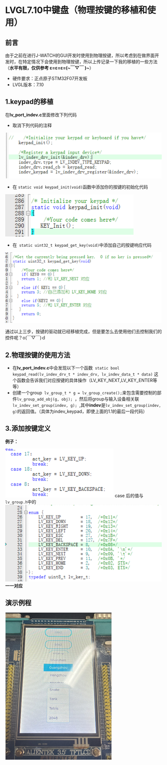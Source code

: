 # LVGL7.10中键盘（物理按键的移植和使用）
## 前言
由于之前在进行J-WATCH的GUI开发时使用到物理按键，所以考虑到在做界面开发时，在特定情况下会使用到物理按键，所以上传记录一下我的移植的一些方法（**水平有限，仅供参考 ε=ε=ε=(~￣▽￣ )~**）

- 硬件要求：正点原子STM32F07开发板
- LVGL版本：7.10
 
## 1.keypad的移植

 在**lv_port_indev.c**里面修改下列代码
 - 取消下列代码的注释
 
 ![enter image description here](https://raw.githubusercontent.com/JJLongYu/LVGL-use-keyboard-/main/Picture/keypad1.bmp)
 
 - 在 ``` static void keypad_init(void) ```函数中添加你的按键的初始化代码

 ![enter image description here](https://raw.githubusercontent.com/JJLongYu/LVGL-use-keyboard-/main/Picture/keypad2.bmp)
 
 - 在``` static uint32_t keypad_get_key(void)```中添加自己的按键响应代码
 
 ![enter image description here](https://raw.githubusercontent.com/JJLongYu/LVGL-use-keyboard-/main/Picture/keypad3.bmp)
 
 通过以上三步，按键的驱动就已经移植完成，但是要怎么去使用他们去控制我们的控件呢？o(￣▽￣)ｄ
 ## 2.物理按键的使用方法
 - 在**lv_port_indev.c**中会发现以下一个函数``` static bool keypad_read(lv_indev_drv_t * indev_drv, lv_indev_data_t * data)```
  这个函数会告诉我们对应按键的具体操作（LV_KEY_NEXT,LV_KEY_ENTER等等）
  - 创建一个group``` lv_group_t * g = lv_group_create();```来包含需要控制的部件```lv_group_add_obj(g, obj); ```，然后将group与输入设备相关联```lv_indev_set_group(indev, g); ```,其中**indev**是```lv_indev_set_group(indev, g)```的返回值。（具体为indev_keypad，即使上面的1.1的最后一段代码）
 ## 3.添加按键定义
**例子：**

![enter image description here](https://raw.githubusercontent.com/JJLongYu/LVGL-use-keyboard-/main/Picture/keypad5.bmp)
 case 后的值与`lv_group.h`中的
 ![enter image description here](https://raw.githubusercontent.com/JJLongYu/LVGL-use-keyboard-/main/Picture/keypad6.bmp)
**一一对应**
## 演示例程

![enter image description here](https://raw.githubusercontent.com/JJLongYu/LVGL-use-keyboard-/main/Picture/keypad7.bmp)
